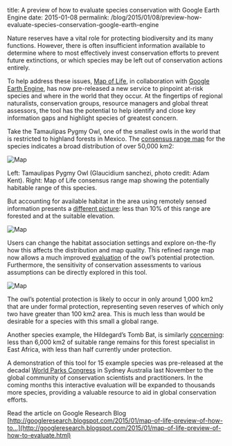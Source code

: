 title: A preview of how to evaluate species conservation with Google Earth Engine
date: 2015-01-08
permalink: /blog/2015/01/08/preview-how-evaluate-species-conservation-google-earth-engine


Nature reserves have a vital role for protecting biodiversity and its many functions. However, there is often insufficient information available to determine where to most effectively invest conservation efforts to prevent future extinctions, or which species may be left out of conservation actions entirely.

To help address these issues, [Map of Life](http://mol.org), in collaboration with [Google Earth Engine](http://earthengine.google.org/), has now pre-released a new service to pinpoint at-risk species and where in the world that they occur. At the fingertips of regional naturalists, conservation groups, resource managers and global threat assessors, the tool has the potential to help identify and close key information gaps and highlight species of greatest concern.

Take the Tamaulipas Pygmy Owl, one of the smallest owls in the world that is restricted to highland forests in Mexico. The [consensus range map](http://species.mol.org/info/Glaucidium_sanchezi) for the species indicates a broad distribution of over 50,000 km2:

![Map](/content_static/blog/2015-01-08/image1.png)

Left: Tamaulipas Pygmy Owl (Glaucidium sanchezi, photo credit: Adam Kent). Right: Map of Life consensus range map showing the potentially habitable range of this species.

But accounting for available habitat in the area using remotely sensed information presents a [different picture](http://species.mol.org/info/range/Glaucidium_sanchezi): less than 10% of this range are forested and at the suitable elevation.

![Map](/content_static/blog/2015-01-08/image2.png)

Users can change the habitat association settings and explore on-the-fly how this affects the distribution and map quality. This refined range map now allows a much improved [evaluation](http://species.mol.org/info/protect/Glaucidium_sanchezi) of the owl’s potential protection. Furthermore, the sensitivity of conservation assessments to various assumptions can be directly explored in this tool.

![Map](/content_static/blog/2015-01-08/image3.png)

The owl’s potential protection is likely to occur in only around 1,000 km2 that are under formal protection, representing seven reserves of which only two have greater than 100 km2 area. This is much less than would be desirable for a species with this small a global range.

Another species example, the Hildegard’s Tomb Bat, is similarly [concerning](http://species.mol.org/info/protect/Taphozous_hildegardeae): less than 6,000 km2 of suitable range remains for this forest specialist in East Africa, with less than half currently under protection.

A demonstration of this tool for 15 example species was pre-released at the decadal [World Parks Congress](http://worldparkscongress.org/) in Sydney Australia last November to the global community of conservation scientists and practitioners. In the coming months this interactive evaluation will be expanded to thousands more species, providing a valuable resource to aid in global conservation efforts.

Read the article on Google Research Blog [http://googleresearch.blogspot.com/2015/01/map-of-life-preview-of-how-to...](http://googleresearch.blogspot.com/2015/01/map-of-life-preview-of-how-to-evaluate.html)
